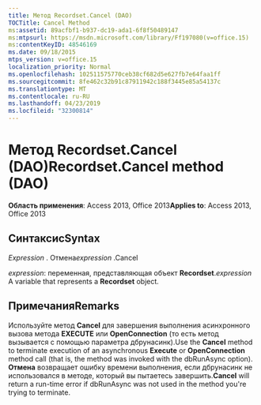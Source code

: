 ```yaml
---
title: Метод Recordset.Cancel (DAO)
TOCTitle: Cancel Method
ms:assetid: 89acfbf1-b937-dc19-ada1-6f8f50489147
ms:mtpsurl: https://msdn.microsoft.com/library/Ff197080(v=office.15)
ms:contentKeyID: 48546169
ms.date: 09/18/2015
mtps_version: v=office.15
localization_priority: Normal
ms.openlocfilehash: 102511575770ceb38cf682d5e627fb7e64faa1ff
ms.sourcegitcommit: 8fe462c32b91c87911942c188f3445e85a54137c
ms.translationtype: MT
ms.contentlocale: ru-RU
ms.lasthandoff: 04/23/2019
ms.locfileid: "32300814"
---
```

# <a name="recordsetcancel-method-dao"></a><span data-ttu-id="54c61-102">Метод Recordset.Cancel (DAO)</span><span class="sxs-lookup"><span data-stu-id="54c61-102">Recordset.Cancel method (DAO)</span></span>


<span data-ttu-id="54c61-103">**Область применения**: Access 2013, Office 2013</span><span class="sxs-lookup"><span data-stu-id="54c61-103">**Applies to**: Access 2013, Office 2013</span></span>

## <a name="syntax"></a><span data-ttu-id="54c61-104">Синтаксис</span><span class="sxs-lookup"><span data-stu-id="54c61-104">Syntax</span></span>

<span data-ttu-id="54c61-105">*Expression* . Отмена</span><span class="sxs-lookup"><span data-stu-id="54c61-105">*expression* .Cancel</span></span>

<span data-ttu-id="54c61-106">*expression*: переменная, представляющая объект **Recordset**.</span><span class="sxs-lookup"><span data-stu-id="54c61-106">*expression* A variable that represents a **Recordset** object.</span></span>

## <a name="remarks"></a><span data-ttu-id="54c61-107">Примечания</span><span class="sxs-lookup"><span data-stu-id="54c61-107">Remarks</span></span>

<span data-ttu-id="54c61-108">Используйте метод **Cancel** для завершения выполнения асинхронного вызова метода **EXECUTE** или **OpenConnection** (то есть метод вызывается с помощью параметра дбрунасинк).</span><span class="sxs-lookup"><span data-stu-id="54c61-108">Use the **Cancel** method to terminate execution of an asynchronous **Execute** or **OpenConnection** method call (that is, the method was invoked with the dbRunAsync option).</span></span> <span data-ttu-id="54c61-109">**Отмена** возвращает ошибку времени выполнения, если дбрунасинк не использовался в методе, который вы пытаетесь завершить.</span><span class="sxs-lookup"><span data-stu-id="54c61-109">**Cancel** will return a run-time error if dbRunAsync was not used in the method you're trying to terminate.</span></span>

